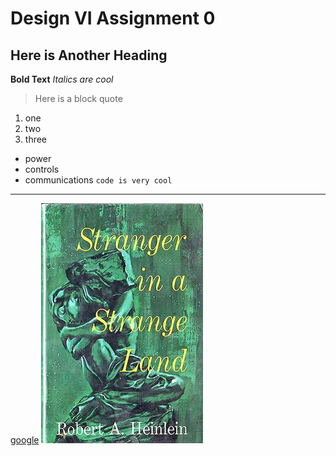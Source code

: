 # Design VI Assignment 0
## Here is Another Heading
**Bold Text**
*Italics are cool*
>Here is a block quote
1. one
2. two
3. three
- power
- controls
- communications
`code is very cool`
---
[google](https://www.google.com/)
![alt text](Stranger_in_a_Strange_Land_Cover.jpg)
